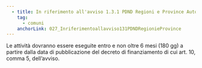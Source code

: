 ```yaml
---
  - title: In riferimento all'avviso 1.3.1 PDND Regioni e Province Autonome, Entro quanto tempo devono essere completate le attività oggetto di finanziamento?
    tag:
      - comuni
    anchorLink: 027_Inriferimentoallavviso131PDNDRegionieProvince
---
```


Le attività dovranno essere eseguite entro e non oltre 6 mesi (180 gg) a partire dalla data di pubblicazione del decreto di finanziamento di cui art. 10, comma 5, dell’avviso.